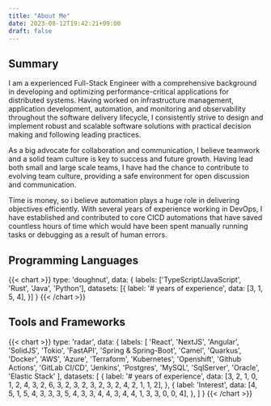 ```yaml
---
title: "About Me"
date: 2023-08-12T19:42:21+09:00
draft: false
---
```



## Summary
I am a experienced Full-Stack Engineer with a comprehensive background in developing and optimizing performance-critical applications for distributed systems. Having worked on infrastructure management, application development, automation, and monitoring and observability throughout the software delivery lifecycle, I consistently strive to design and implement robust and scalable software solutions with practical decision making and following leading practices.

As a big advocate for collaboration and communication, I believe teamwork and a solid team culture is key to success and future growth. Having lead both small and large scale teams, I have had the chance to contribute to evolving team culture, providing a safe environment for open discussion and communication.

Time is money, so i believe automation plays a huge role in delivering objectives efficiently. With several years of experience working in DevOps, I have established and contributed to core CICD automations that have saved countless hours of time which would have been spent manually running tasks or debugging as a result of human errors.

## Programming Languages

{{< chart >}}
type: 'doughnut',
data: {
  labels: ['TypeScript/JavaScript', 'Rust', 'Java', 'Python'],
  datasets: [{
    label: '# years of experience',
    data: [3, 1, 5, 4],
  }]
}
{{< /chart >}}

## Tools and Frameworks
{{< chart >}}
type: 'radar',
data: {
  labels: [
    'React', 
    'NextJS',
    'Angular',
    'SolidJS',
    'Tokio',
    'FastAPI',
    'Spring & Spring-Boot',
    'Camel',
    'Quarkus',
    'Docker',
    'AWS',
    'Azure',
    'Terraform',
    'Kubernetes',
    'Openshift',
    'Github Actions',
    'GitLab CI/CD',
    'Jenkins',
    'Postgres',
    'MySQL',
    'SqlServer',
    'Oracle',
    'Elastic Stack'
     ],
  datasets: [
    {
        label: '# years of experience',
        data: [3, 2, 1, 0, 1, 2, 4, 3, 2, 6, 3, 2, 3, 2, 3, 2, 3, 2, 4, 2, 1, 1, 2],
    },
    {
        label: 'Interest',
        data: [4, 5, 1, 5, 4, 3, 3, 3, 5, 4, 3, 3, 4, 4, 3, 4, 4, 1, 3, 3, 0, 0, 4],
    },
    ]
}
{{< /chart >}}